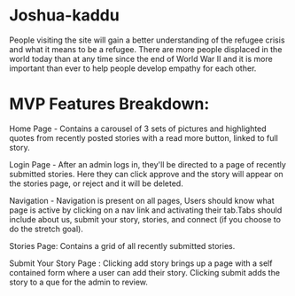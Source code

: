 # Joshua-kaddu

People visiting the site will gain a better understanding of the refugee crisis and what it means to be a refugee. There are more people displaced in the world today than at any time since the end of World War II and it is more important than ever to help people develop empathy for each other. 

# MVP Features Breakdown:

Home Page - Contains a carousel of 3 sets of pictures and highlighted quotes from recently posted stories with a read more button, linked to full story.

Login Page - After an admin logs in, they'll be directed to a page of recently submitted stories. Here they can click approve and the story will appear on the stories page, or reject and it will be deleted.

Navigation - Navigation is present on all pages, Users should know what page is active by clicking on a nav link and activating their tab.Tabs should include about us, submit your story, stories, and connect (if you choose to do the stretch goal).

Stories Page: Contains a grid of all recently submitted stories.

Submit Your Story Page : Clicking add story brings up a page with a self contained form where a user can add their story. Clicking submit adds the story to a que for the admin to review.
